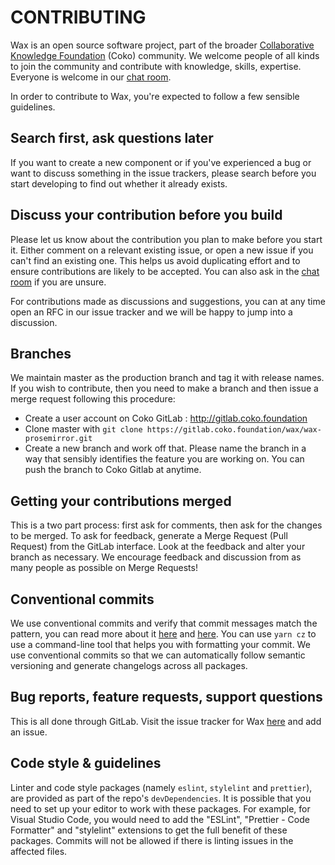 # CONTRIBUTING

Wax is an open source software project, part of the broader [Collaborative Knowledge Foundation](https://coko.foundation/) (Coko) community. We welcome people of all kinds to join the community and contribute with knowledge, skills, expertise. Everyone is welcome in our [chat room](https://mattermost.coko.foundation/coko/channels/town-square).

In order to contribute to Wax, you're expected to follow a few sensible guidelines.

## Search first, ask questions later

If you want to create a new component or if you've experienced a bug or want to discuss something in the issue trackers, please search before you start developing to find out whether it already exists.

## Discuss your contribution before you build

Please let us know about the contribution you plan to make before you start it. Either comment on a relevant existing issue, or open a new issue if you can't find an existing one. This helps us avoid duplicating effort and to ensure contributions are likely to be accepted. You can also ask in the [chat room](https://mattermost.coko.foundation/coko/channels/wax) if you are unsure.

For contributions made as discussions and suggestions, you can at any time open an RFC in our issue tracker and we will be happy to jump into a discussion.

## Branches

We maintain master as the production branch and tag it with release names. If you wish to contribute, then you need to make a branch and then issue a merge request following this procedure:

- Create a user account on Coko GitLab : http://gitlab.coko.foundation
- Clone master with `git clone https://gitlab.coko.foundation/wax/wax-prosemirror.git`
- Create a new branch and work off that. Please name the branch in a way that sensibly identifies the feature you are working on. You can push the branch to Coko Gitlab at anytime.

## Getting your contributions merged

This is a two part process: first ask for comments, then ask for the changes to be merged.
To ask for feedback, generate a Merge Request (Pull Request) from the GitLab interface.
Look at the feedback and alter your branch as necessary.
We encourage feedback and discussion from as many people as possible on Merge Requests!

## Conventional commits

We use conventional commits and verify that commit messages match the pattern, you can read more about it [here](https://conventionalcommits.org/) and [here](https://github.com/conventional-changelog-archived-repos/conventional-changelog-angular/blob/master/convention.md). You can use `yarn cz` to use a command-line tool that helps you with formatting your commit. We use conventional commits so that we can automatically follow semantic versioning and generate changelogs across all packages.

## Bug reports, feature requests, support questions

This is all done through GitLab. Visit the issue tracker for Wax [here](https://gitlab.coko.foundation/wax/wax-prosemirror/issues) and add an issue.

## Code style & guidelines

Linter and code style packages (namely `eslint`, `stylelint` and `prettier`), are provided as part of the repo's `devDependencies`. It is possible that you need to set up your editor to work with these packages. For example, for Visual Studio Code, you would need to add the "ESLint", "Prettier - Code Formatter" and "stylelint" extensions to get the full benefit of these packages. Commits will not be allowed if there is linting issues in the affected files.
